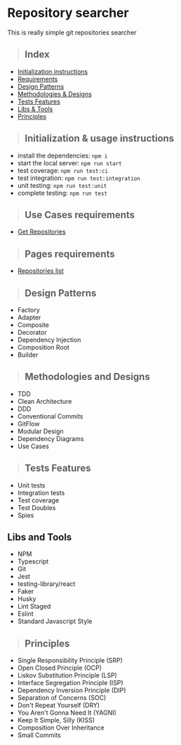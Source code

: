 # Repository searcher
 
This is really simple git repositories searcher

> ##  Index

* [Initialization instructions](#initialization-instruction)
* [Requirements](#requirements)
* [Design Patterns](#design-patterns)
* [Methodologies & Designs](#methodologies-and-designs)
* [Tests Features](#tests-features)
* [Libs & Tools](#libs-and-tools)
* [Principles](#principles)

> ##  Initialization & usage instructions

* install the dependencies: `npm i`
* start the local server: `npm run start`
* test coverage: `npm run test:ci`
* test integration: `npm run test:integration`
* unit testing: `npm run test:unit`
* complete testing: `npm run test`


> ## Use Cases requirements

* [Get Repositories](./requirements/usecases/get-repositories.md)
> ## Pages requirements

* [Repositories list](./requirements/pages/repositories-list.md)

> ## Design Patterns

* Factory
* Adapter
* Composite
* Decorator
* Dependency Injection
* Composition Root
* Builder

> ## Methodologies and Designs

* TDD
* Clean Architecture
* DDD
* Conventional Commits
* GitFlow
* Modular Design
* Dependency Diagrams
* Use Cases

> ## Tests Features

* Unit tests
* Integration tests
* Test coverage
* Test Doubles
* Spies

## Libs and Tools

* NPM
* Typescript
* Git
* Jest
* testing-library/react
* Faker
* Husky
* Lint Staged
* Eslint
* Standard Javascript Style

> ## Principles

* Single Responsibility Principle (SRP)
* Open Closed Principle (OCP)
* Liskov Substitution Principle (LSP)
* Interface Segregation Principle (ISP)
* Dependency Inversion Principle (DIP)
* Separation of Concerns (SOC)
* Don't Repeat Yourself (DRY)
* You Aren't Gonna Need It (YAGNI)
* Keep It Simple, Silly (KISS)
* Composition Over Inheritance
* Small Commits
